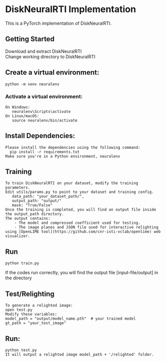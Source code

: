 # DiskNeuralRTI Implementation
This is a PyTorch implementation of DiskNeuralRTI. 

## Getting Started
Download and extract DiskNeuralRTI  
Change working directory to DiskNeuralRTI  
## Create a virtual environment:   
    python -m venv neuralenv  
### Activate a virtual environment:  
    On Windows:  
       neuralenv\Scripts\activate  
    On Linux/macOS:  
       source neuralenv/bin/activate  
## Install Dependencies:    
    Please install the dependencies using the following command:    
      pip install -r requirements.txt  
    Make sure you're in a Python environment, neuralenv    
## Training  
    To train DiskNeuralRTI on your dataset, modify the training parameters.  
    Edit utils/params.py to point to your dataset and training config.  
       data_path: "your_dataset_path/",  
       output_path: "output/"  
       mask: "True/False"  
    Once the training is completed, you will find an output file inside the output_path directory.   
    The output contains:
        - The model and compressed coefficient used for testing.
        - The image planes and JSON file used for interactive relighting using [OpenLIME tool](https://github.com/cnr-isti-vclab/openlime) web visualizer.
## Run   
    python train.py  
    
   If the codes run correctly, you will find the output file [input-file/output] in the directory  

## Test/Relighting  
    To generate a relighted image:  
    open test.py  
    Modify these variables:  
    model_path = "output/model_name.pth"  # your trained model  
    gt_path = "your_test_image"  

## Run:  
    python test.py  
    It will output a relighted image model_path + '/relighted' folder.  




